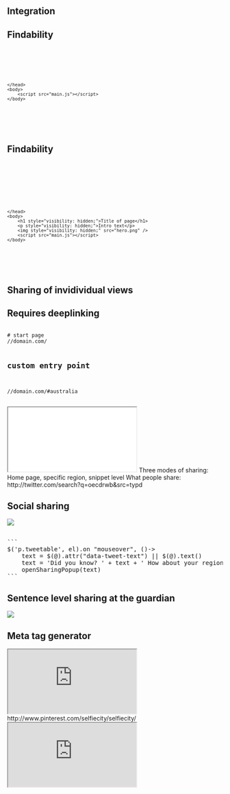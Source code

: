<section data-background="" class="chapter" id="integration">
<h1 >Integration</h1>
</section>



<section data-background="" class="">
<h1>Findability</h1>

<pre class="html"><code>
<html>
	<head>
		<style type="text/css"></style>
	</head>
	<body>
		<script src="main.js"></script>
	</body>
</html>

</code>
</pre>

</section>



<section data-background="" class="">
<h1>Findability</h1>

<pre class="html"><code>
<html>
	<head>
		<title>Visualizing something</title>
		<meta name="description" content="An interactive visualization of ...">
		<style type="text/css"></style>
	</head>
	<body>
		<h1 style="visibility: hidden;">Title of page</h1>
		<p style="visibility: hidden;">Intro text</p>
		<img style="visibility: hidden;" src="hero.png" />
		<script src="main.js"></script>
	</body>
</html>

</code>
</pre>

</section>




<section data-background="" class="large">
<h1>Sharing of invidividual views</h1>
<h2>Requires deeplinking</h2>
<pre><code>
# start page
//domain.com/

# custom entry point
//domain.com/#australia
</code></pre>
</section>



<section>

<iframe src="//oecdregionalwellbeing.org"></iframe>
Three modes of sharing: Home page, specific region, snippet level
What people share: http://twitter.com/search?q=oecdrwb&src=typd


</section>



<section data-background="" class="">
<h1>Social sharing</h1>

<img src="assets/integration/sharing.png">
<br><br>
<pre>
```
$('p.tweetable', el).on "mouseover", ()->
	text = $(@).attr("data-tweet-text") || $(@).text()
	text = 'Did you know? ' + text + ' How about your region?'
	openSharingPopup(text)
```
</pre>

</section>




<section class="">
<h1>Sentence level sharing at the guardian</h1>
<!-- <a href="https://twitter.com/wblau/status/529713139961827329/photo/1" data-preview-link>test</a> -->
<img class="full-width" src="https://pbs.twimg.com/media/B1nrSy6IIAAasnZ.png">

</section>



<section class="">
<h1>Meta tag generator</h1>
<iframe class="full" src="http://www.metataggenerator.org/open-graph-meta-tags/"></iframe>

</section>



<section data-background="">
http://www.pinterest.com/selfiecity/selfiecity/
<br>
<iframe class="full" src="http://selfiecity.net"></iframe>
</section>




